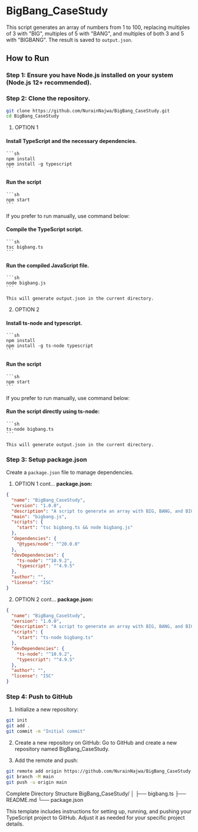 # BigBang_CaseStudy

This script generates an array of numbers from 1 to 100, replacing multiples of 3 with "BIG", multiples of 5 with "BANG", and multiples of both 3 and 5 with "BIGBANG". The result is saved to `output.json`.

## How to Run

### Step 1: Ensure you have Node.js installed on your system (Node.js 12+ recommended).
### Step 2: Clone the repository.
   ```sh
   git clone https://github.com/NurainNajwa/BigBang_CaseStudy.git
   cd BigBang_CaseStudy
   ```

1. OPTION 1 <default json>
#### Install TypeScript and the necessary dependencies.
    ```sh
    npm install
    npm install -g typescript
    ```
#### Run the script
    ```sh
    npm start
    ```
If you prefer to run manually, use command below: 
#### Compile the TypeScript script.
  
    ```sh
    tsc bigbang.ts
    ```
#### Run the compiled JavaScript file.
  
    ```sh
    node bigbang.js
    ```
  
    This will generate output.json in the current directory.

2. OPTION 2 
#### Install ts-node and typescript.
    ```sh
    npm install
    npm install -g ts-node typescript
    ```
#### Run the script
    ```sh
    npm start
    ```
If you prefer to run manually, use command below: 
#### Run the script directly using ts-node:
  
    ```sh
    ts-node bigbang.ts
    ```
  
    This will generate output.json in the current directory.

### Step 3: Setup package.json

Create a `package.json` file to manage dependencies.

1. OPTION 1 <default> cont...
**package.json:**
```json
{
  "name": "BigBang_CaseStudy",
  "version": "1.0.0",
  "description": "A script to generate an array with BIG, BANG, and BIGBANG replacing multiples of 3 and 5",
  "main": "bigbang.js",
  "scripts": {
    "start": "tsc bigbang.ts && node bigbang.js"
  },
  "dependencies": {
    "@types/node": "^20.0.0"
  },
  "devDependencies": {
    "ts-node": "^10.9.2",
    "typescript": "^4.9.5"
  },
  "author": "",
  "license": "ISC"
}
```
2. OPTION 2 cont...
**package.json:**
```json
{
  "name": "BigBang_CaseStudy",
  "version": "1.0.0",
  "description": "A script to generate an array with BIG, BANG, and BIGBANG replacing multiples of 3 and 5",
  "scripts": {
    "start": "ts-node bigbang.ts"
  },
  "devDependencies": {
    "ts-node": "^10.9.2",
    "typescript": "^4.9.5"
  },
  "author": "",
  "license": "ISC"
}
```
### Step 4: Push to GitHub
1. Initialize a new repository:

```sh
git init
git add .
git commit -m "Initial commit"
```
2. Create a new repository on GitHub:
Go to GitHub and create a new repository named BigBang_CaseStudy.

3. Add the remote and push:

```sh
git remote add origin https://github.com/NurainNajwa/BigBang_CaseStudy.git
git branch -M main
git push -u origin main
```

Complete Directory Structure
BigBang_CaseStudy/
│
├── bigbang.ts
├── README.md
└── package.json



This template includes instructions for setting up, running, and pushing your TypeScript project to GitHub. Adjust it as needed for your specific project details.
